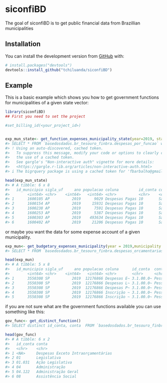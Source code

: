 
<!-- README.md is generated from README.Rmd. Please edit that file -->

# siconfiBD

<!-- badges: start -->

<!-- badges: end -->

The goal of siconfiBD is to get public financial data from Brazillian
municipalities

## Installation

You can install the development version from
[GitHub](https://github.com/) with:

``` r
# install.packages("devtools")
devtools::install_github("tchiluanda/siconfiBD")
```

## Example

This is a basic example which shows you how to get government functions
for municipalities of a given state vector:

``` r
library(siconfiBD)
## First you need to set the project

#set_billing_id(<your_project_id>) 


exp_mun_state<- get_function_expenses_municipality_state(year=2019, state = "AP", gov_function = "Saúde", expense_stage= "Despesas Pagas")
#> SELECT * FROM `basedosdados.br_tesouro_finbra.despesas_por_funcao` where 1=1  and ano in (2019) and lower(sigla_uf) in ('ap') and lower(conta) in ('saúde') and lower(coluna) in ('despesas pagas')
#> ! Using an auto-discovered, cached token.
#>   To suppress this message, modify your code or options to clearly consent to
#>   the use of a cached token.
#>   See gargle's "Non-interactive auth" vignette for more details:
#>   <https://gargle.r-lib.org/articles/non-interactive-auth.html>
#> i The bigrquery package is using a cached token for 'fbarbalho@gmail.com'.

head(exp_mun_state)
#> # A tibble: 6 x 8
#>   id_municipio sigla_uf     ano populacao coluna         id_conta conta    valor
#>        <int64> <chr>    <int64>   <int64> <chr>          <chr>    <chr>    <dbl>
#> 1      1600105 AP          2019      9029 Despesas Pagas 10       Saúde   5.19e6
#> 2      1600154 AP          2019     15931 Despesas Pagas 10       Saúde   1.28e7
#> 3      1600238 AP          2019      7591 Despesas Pagas 10       Saúde   7.32e6
#> 4      1600253 AP          2019      5387 Despesas Pagas 10       Saúde   3.36e6
#> 5      1600303 AP          2019    493634 Despesas Pagas 10       Saúde   1.49e8
#> 6      1600402 AP          2019     21206 Despesas Pagas 10       Saúde   1.09e7
```

or maybe you want the data for some expense account of a given
municipality.

``` r
exp_mun<- get_budgetary_expenses_municipality(year = 2019,municipality = 3550308, account = "Pessoal e Encargos Sociais")
#> SELECT * FROM `basedosdados.br_tesouro_finbra.despesas_orcamentarias` where 1=1  and id_municipio in (3550308) and lower(conta) in ('pessoal e encargos sociais') and ano in (2019)

head(exp_mun)
#> # A tibble: 5 x 8
#>   id_municipio sigla_uf     ano populacao coluna      id_conta  conta      valor
#>        <int64> <chr>    <int64>   <int64> <chr>       <chr>     <chr>      <dbl>
#> 1      3550308 SP          2019  12176866 Despesas E~ 3.1.00.0~ Pessoal~ 2.51e10
#> 2      3550308 SP          2019  12176866 Despesas L~ 3.1.00.0~ Pessoal~ 2.47e10
#> 3      3550308 SP          2019  12176866 Despesas P~ 3.1.00.0~ Pessoal~ 2.47e10
#> 4      3550308 SP          2019  12176866 Inscrição ~ 3.1.00.0~ Pessoal~ 3.98e 8
#> 5      3550308 SP          2019  12176866 Inscrição ~ 3.1.00.0~ Pessoal~ 6.90e 6
```

if you are not sure what are the government functions available you can
use something like this:

``` r
gov_func<- get_distinct_function()
#> SELECT distinct id_conta, conta  FROM `basedosdados.br_tesouro_finbra.despesas_por_funcao` where ano =   2019

head(gov_func)
#> # A tibble: 6 x 2
#>   id_conta conta                             
#>   <chr>    <chr>                             
#> 1 <NA>     Despesas Exceto Intraorçamentárias
#> 2 01       Legislativa                       
#> 3 01.031   Ação Legislativa                  
#> 4 04       Administração                     
#> 5 04.122   Administração Geral               
#> 6 08       Assistência Social
```
